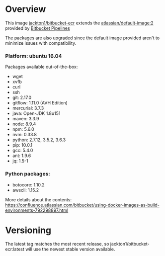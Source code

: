 # Overview
 This image [jackton1/bitbucket-ecr](https://hub.docker.com/r/jackton1/bitbucket-ecr/) extends the [atlassian/default-image:2](https://hub.docker.com/r/atlassian/default-image/) provided by [Bitbucket Pipelines](https://confluence.atlassian.com/bitbucket/use-docker-images-as-build-environments-792298897.html)

The packages are also upgraded since the default image provided aren't to minimize issues with compatibility.

### Platform: ubuntu 16.04
Packages available out-of-the-box:
- wget
- xvfb
- curl
- ssh
- git: 2.17.0
- gitflow: 1.11.0 (AVH Edition)
- mercurial: 3.7.3
- java: Open-JDK 1.8u151
- maven: 3.3.9
- node: 8.9.4
- npm: 5.6.0
- nvm: 0.33.8
- python: 2.7.12, 3.5.2, 3.6.3
- pip: 10.0.1
- gcc: 5.4.0
- ant: 1.9.6
- jq: 1.5-1


### Python packages:
- botocore: 1.10.2
- awscli: 1.15.2

More details about the contents:
https://confluence.atlassian.com/bitbucket/using-docker-images-as-build-environments-792298897.html

# Versioning
The latest tag matches the most recent release, so jackton1/bitbucket-ecr:latest
 will use the newest stable version available.
